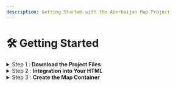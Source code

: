 ```yaml
---
description: Getting Started with the Azerbaijan Map Project
---
```


# 🛠 Getting Started



<details>

<summary>Step 1 : <strong>Download the Project Files</strong></summary>

Start by downloading the necessary project files, including the `countrymap.js` and `mapdata.js` files. These files contain the JavaScript code and configuration settings needed for the map to function.

</details>

<details>

<summary>Step 2 : <strong>Integration into Your HTML</strong></summary>

Open your project's `index.html` file and include references to both `countrymap.js` and `mapdata.js` using `<script>` tags. These scripts will handle the map rendering and customization.

</details>

<details>

<summary>Step 3 : <strong>Create the Map Container</strong></summary>

In your HTML file, create a `<div>` element and give it the id `map`. This element will serve as the container for the interactive map.

</details>

